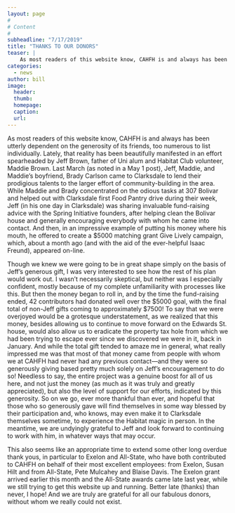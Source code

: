 ```yaml
---
layout: page
#
# Content
#
subheadline: "7/17/2019"
title: "THANKS TO OUR DONORS"
teaser: |
    As most readers of this website know, CAHFH is and always has been utterly dependent on the generosity of its friends, too numerous to list individually.  Lately, that reality has been beautifully manifested in an effort spearheaded by Jeff Brown, father of Uni alum and Habitat Club volunteer, Maddie Brown.
categories:
  - news
author: bill
image:
  header:
  thumb:
  homepage:
  caption:
  url:
---
```

As most readers of this website know, CAHFH is and always has been utterly dependent on the generosity of its friends, too numerous to list individually.  Lately, that reality has been beautifully manifested in an effort spearheaded by Jeff Brown, father of Uni alum and Habitat Club volunteer, Maddie Brown.  Last March (as noted in a May 1 post), Jeff, Maddie, and Maddie’s boyfriend, Brady Carlson came to Clarksdale to lend their prodigious talents to the larger effort of community-building in the area.  While Maddie and Brady concentrated on the odious tasks at 307 Bolivar and helped out with Clarksdale first Food Pantry drive during their week, Jeff (in his one day in Clarksdale) was sharing invaluable fund-raising advice with the Spring Initiative founders, after helping clean the Bolivar house and generally encouraging everybody with whom he came into contact.  And then, in an impressive example of putting his money where his mouth, he offered to create a $5000 matching grant Give Lively campaign, which, about a month ago (and with the aid of the ever-helpful Isaac Freund), appeared on-line.

Though we knew we were going to be in great shape simply on the basis of Jeff’s generous gift, I was very interested to see how the rest of his plan would work out.  I wasn’t necessarily skeptical, but neither was I especially confident, mostly because of my complete unfamiliarity with processes like this.  But then the money began to roll in, and by the time the fund-raising ended, 42 contributors had donated well over the $5000 goal, with the final total of non-Jeff gifts coming to approximately $7500!  To say that we were overjoyed would be a grotesque understatement, as we realized that this money, besides allowing us to continue to move forward on the Edwards St. house, would also allow us to eradicate the property tax hole from which we had been trying to escape ever since we discovered we were in it, back in January.  And while the total gift tended to amaze me in general, what really impressed me was that most of that money came from people with whom we at CAHFH had never had any previous contact—and they were so generously giving based pretty much solely on Jeff’s encouragement to do so!  Needless to say, the entire project was a genuine boost for all of us here, and not just the money (as much as it was truly and greatly appreciated), but also the level of support for our efforts, indicated by this generosity.  So on we go, ever more thankful than ever, and hopeful that those who so generously gave will find themselves in some way blessed by their participation and, who knows, may even make it to Clarksdale themselves sometime, to experience the Habitat magic in person.  In the meantime, we are undyingly grateful to Jeff and look forward to continuing to work with him, in whatever ways that may occur.

This also seems like an appropriate time to extend some other long overdue thank yous, in particular to Exelon and All-State, who have both contributed to CAHFH on behalf of their most excellent employees: from Exelon, Susan Hilt and from All-State, Pete Mulcahey and Blaise Davis. The Exelon grant arrived earlier this month and the All-State awards came late last year, while we still trying to get this website up and running. Better late (thanks) than never, I hope!  And we are truly are grateful for all our fabulous donors, without whom we really could not exist.
